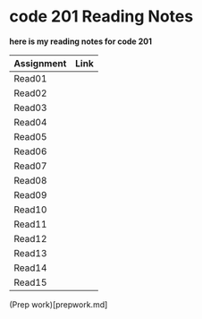 # **code 201 Reading Notes**

**__here is my reading notes for code 201__**

|Assignment   | Link                |
|------------ | -------------       |
|Read01       |                     |
|Read02       |                     |
|Read03       |                     |
|Read04       |                     |
|Read05       |                     |
|Read06       |                     |
|Read07       |                     |
|Read08       |                     |
|Read09       |                     |
|Read10       |                     |
|Read11       |                     |
|Read12       |                     |
|Read13       |                     |
|Read14       |                     |
|Read15       |                     |

(Prep work)[prepwork.md]